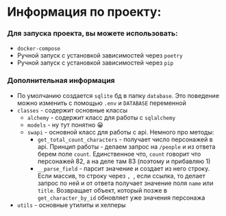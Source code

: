 # Информация по проекту:

### Для запуска проекта, вы можете использовать:

- `docker-compose`
- Ручной запуск с установкой зависимостей через `poetry`
- Ручной запуск с установкой зависимостей через `pip`

### Дополнительная информация

- По умолчанию создается `sqlite` бд в папку `database`. Это поведение можно изменить с помощью `.env` и `DATABASE`
  переменной
- `classes` - содержит основные классы
    - `alchemy` - содержит класс для работы с `sqlalchemy`
    - `models` - ну тут понятно 😀
    - `swapi` - основной класс для работы с api. Немного про методы:
        - `get_total_count_characters` - получает число персонажей в api. Принцип работы - делаем запрос на `/people` и
          из ответа берем поле `count`. Единственное что, `count` говорит что персонажей 82, а на деле там 83 (поэтому и
          прибавляю 1)
        - `__parse_field` - парсит значение и создает из него строку. Если массив, то строку через `, `, если ссылка, то
          делает запрос по ней и от ответа получает значение поля `name` или `title`. Возвращает объект, который позже
          в `get_character_by_id` обновляет уже значения персонажа
- `utils` - основные утилиты и хелперы
